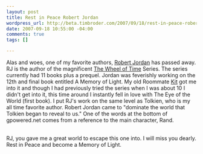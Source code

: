 ```yaml
--- 
layout: post
title: Rest in Peace Robert Jordan
wordpress_url: http://beta.timbroder.com/2007/09/18/rest-in-peace-robert-jordan/
date: 2007-09-18 10:55:00 -04:00
comments: true
tags: []

---
```

Alas and woes, one of my favorite authors, <a href="http://www.dragonmount.com/RobertJordan/">Robert Jordan</a> has passed away.  RJ is the author of the magnificent <a href="http://en.wikipedia.org/wiki/The_Wheel_of_Time">The Wheel of Time</a> Series.  The series currently had 11 books plus a prequel.  Jordan was feverishly working on the 12th and final book entitled A Memory of Light.  My old Roommate <a href="http://www.shelfari.com/Kitster">Kit</a> got me into it and though I had previously tried the series when I was about 10 I didn't get into it, this time around I instantly fell in love with The Eye of the World (first book).  I put RJ's work on the same level as Tolkien, who is my all time favorite author.  Robert Jordan came to "dominate the world that Tolkien began to reveal to us."  One of the words at the bottom of gpowered.net comes from a reference to the main character, Rand.<br /><br />

RJ, you gave me a great world to escape this one into.  I will miss you dearly.  Rest in Peace and become a Memory of Light.
